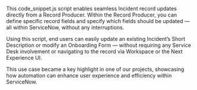This code_snippet.js script enables seamless Incident record updates directly from a Record Producer.
Within the Record Producer, you can define specific record fields and specify which fields should be updated — all within ServiceNow, without any interruptions.

Using this script, end users can easily update an existing Incident’s Short Description or modify an Onboarding Form — without requiring any Service Desk involvement or navigating to the record via Workspace or the Next Experience UI.

This use case became a key highlight in one of our projects, showcasing how automation can enhance user experience and efficiency within ServiceNow.
